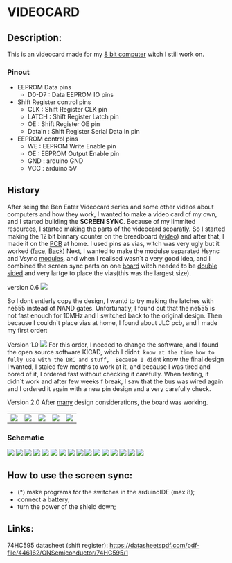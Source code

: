 # VIDEOCARD

## Description:
This is an videocard made for my [8 bit computer]() witch I still work on. 






### Pinout
- EEPROM Data pins
    - D0-D7     : Data EEPROM IO pins
- Shift Register control pins
    - CLK       : Shift Register CLK pin
    - LATCH     : Shift Register Latch pin
    - OE        : Shift Register OE pin
    - DataIn    : Shift Register Serial Data In pin
- EEPROM control pins
    - WE        : EEPROM Write Enable pin
    - OE        : EEPROM Output Enable pin
    - GND       : arduino GND
    - VCC       : arduino 5V





## History
After seing the Ben Eater Videocard series and some other videos about computers and how they work, I wanted to make a video card of my own, and I started building the <b> SCREEN SYNC</b>. Because of my limmited resources, I started making the parts of the videocard separatly. So I started making the 12 bit binnary counter on the breadboard ([video](https://github.com/Tonikiller10000/VIDEOCARD/blob/main/VIDEOCARD_Pictures/V0.2/ard_clk.mp4)) and after that, I made it on the [PCB](https://github.com/Tonikiller10000/VIDEOCARD/blob/main/VIDEOCARD_Pictures/V0.2/t1.jpeg) at home. I used pins as vias, witch was very ugly but it worked ([face](https://github.com/Tonikiller10000/VIDEOCARD/blob/main/VIDEOCARD_Pictures/V0.2/t3.jpeg), [Back](https://github.com/Tonikiller10000/VIDEOCARD/blob/main/VIDEOCARD_Pictures/V0.2/t2.jpeg))
Next, I wanted to make the modulse separated Hsync and Vsync [modules](https://github.com/Tonikiller10000/VIDEOCARD/blob/main/VIDEOCARD_Pictures/V0.3/t1.jpg), 
and when I realised wasn\`t a very good idea, and I combined the screen sync parts on one [board](https://github.com/Tonikiller10000/VIDEOCARD/blob/main/VIDEOCARD_Pictures/V0.6/s2.jpg) witch needed to be [double sided](https://github.com/Tonikiller10000/VIDEOCARD/blob/main/VIDEOCARD_Pictures/V0.7/t2.jpg) and very lartge to place the vias(this was the largest size). 

version 0.6
<img src="https://github.com/Tonikiller10000/VIDEOCARD/blob/main/VIDEOCARD_Pictures/V0.6/s1.jpg">

So I dont entierly copy the design, I wantd to try making the latches with ne555 instead of NAND gates. Unfortunatly, I found out that the ne555 is not fast enouch for 10MHz and I switched back to the original design. Then because I couldn\`t place vias at home, I found about JLC pcb, and I made my first order:     

Version 1.0
<img src="https://github.com/Tonikiller10000/VIDEOCARD/blob/main/VIDEOCARD_Pictures/V1.0/t2.jpg">
For this order, I needed to change the software, and I found the open source software KICAD, witch I didn`t know at the time how to fully use with the DRC and stuff, 
Because I didn`t know the final design I wanted, I staied few months to work at it, and because I was tired and bored of it, I ordered fast without checking it carefully.
When testing, it didn\`t work and after few weeks f break, I saw that the bus was wired again and I ordered it again with a new pin design and a very carefully check.

Version 2.0
After [many](https://github.com/Tonikiller10000/VIDEOCARD/blob/main/VIDEOCARD_Pictures/General/try.png) design considerations, the board was working.

<table>
  <tr>
    <td><img src="https://github.com/Tonikiller10000/VIDEOCARD/blob/main/VIDEOCARD_Pictures/V2.0/p.png"></td>
    <td><img src="https://github.com/Tonikiller10000/VIDEOCARD/blob/main/VIDEOCARD_Pictures/V2.0/r4.png"></td>
    <td><img src="https://github.com/Tonikiller10000/VIDEOCARD/blob/main/VIDEOCARD_Pictures/V2.0/r5.png"></td>
    <td><img src="https://github.com/Tonikiller10000/VIDEOCARD/blob/main/VIDEOCARD_Pictures/V2.0/r7.jpg"></td>
    <td><img src="https://github.com/Tonikiller10000/VIDEOCARD/blob/main/VIDEOCARD_Pictures/V2.0/r8.jpg"></td>
  </tr>
</table>

### Schematic
<img src="https://github.com/Tonikiller10000/VIDEOCARD/blob/main/VIDEOCARD_Pictures/V2.0/s1.png">






<img src="https://github.com/Tonikiller10000/VIDEOCARD/blob/main/VIDEOCARD_Pictures/General/try.png">
<img src="https://github.com/Tonikiller10000/VIDEOCARD/blob/main/VIDEOCARD_Pictures/General/8clo.png">
<img src="https://github.com/Tonikiller10000/VIDEOCARD/blob/main/VIDEOCARD_Pictures/General/ana.png">
<img src="https://github.com/Tonikiller10000/VIDEOCARD/blob/main/VIDEOCARD_Pictures/General/bird.png">
<img src="https://github.com/Tonikiller10000/VIDEOCARD/blob/main/VIDEOCARD_Pictures/General/e1.png">
<img src="https://github.com/Tonikiller10000/VIDEOCARD/blob/main/VIDEOCARD_Pictures/General/e2.png">
<img src="https://github.com/Tonikiller10000/VIDEOCARD/blob/main/VIDEOCARD_Pictures/General/port.png">
<img src="https://github.com/Tonikiller10000/VIDEOCARD/blob/main/VIDEOCARD_Pictures/General/res.png">
<img src="https://github.com/Tonikiller10000/VIDEOCARD/blob/main/VIDEOCARD_Pictures/General/rez.png">
<img src="https://github.com/Tonikiller10000/VIDEOCARD/blob/main/VIDEOCARD_Pictures/General/rez2.png">
<img src="https://github.com/Tonikiller10000/VIDEOCARD/blob/main/VIDEOCARD_Pictures/General/rezz.png">
<img src="https://github.com/Tonikiller10000/VIDEOCARD/blob/main/VIDEOCARD_Pictures/General/screen.png">
<img src="https://github.com/Tonikiller10000/VIDEOCARD/blob/main/VIDEOCARD_Pictures/General/vdi.png">
<img src="https://github.com/Tonikiller10000/VIDEOCARD/blob/main/VIDEOCARD_Pictures/General/vdv.png">
<img src="https://github.com/Tonikiller10000/VIDEOCARD/blob/main/VIDEOCARD_Pictures/General/vvv.png">









## How to use the screen sync:
- (*) make programs for the switches in the arduinoIDE (max 8);
- connect a battery;
- turn the power of the shield down;


## Links:
74HC595 datasheet (shift register): https://datasheetspdf.com/pdf-file/446162/ONSemiconductor/74HC595/1



